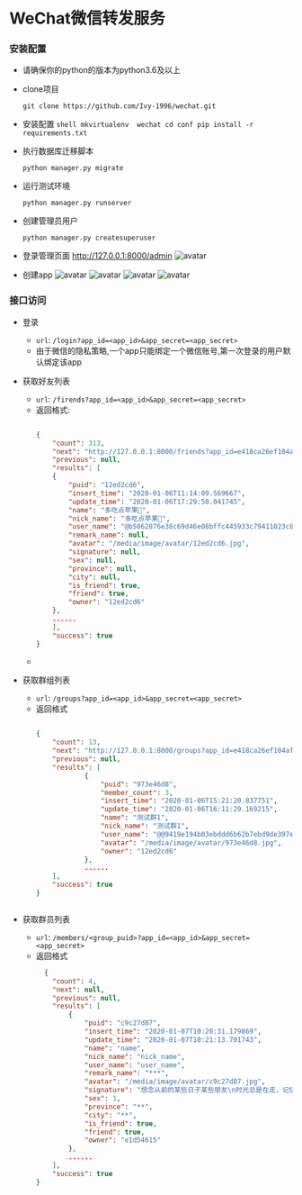 # WeChat微信转发服务

### 安装配置

*   请确保你的python的版本为python3.6及以上
*   clone项目
    ```shell
    git clone https://github.com/Ivy-1996/wechat.git
    ```
*	安装配置
		```shell
		mkvirtualenv  wechat
		cd conf
		pip install -r requirements.txt
		```
*	执行数据库迁移脚本
	```shell
	python manager.py migrate
	```

*	运行测试环境
	```shell
	python manager.py runserver
	```
*	创建管理员用户
	```shell
	python manager.py createsuperuser
	```

*	登录管理页面
	http://127.0.0.1:8000/admin
	![avatar](./docs/ef68727c565e59dbbee77b512248fe0.png)

*   创建app
    ![avatar](./docs/6d6dde7927ae5c68052d19534dd32cc.png)
    ![avatar](./docs/ec7921aac7cf3f4f798092037c02f02.png)
    ![avatar](./docs/9159e10512ab6781ce22c20e78da1b9.png)
    ![avatar](./docs/6d6dde7927ae5c68052d19534dd32cc.png)

### 接口访问
*   登录
    *   `url`: `/login?app_id=<app_id>&app_secret=<app_secret>`
    *   由于微信的隐私策略,一个app只能绑定一个微信账号,第一次登录的用户默认绑定该app

*   获取好友列表
    *   `url`: `/firends?app_id=<app_id>&app_secret=<app_secret>`
    *   返回格式:
        ```json
        
		{
			"count": 313,
			"next": "http://127.0.0.1:8000/friends?app_id=e418ca26ef104af981b22cbc8eacbb21&app_secret=31b670e4303211ea9b6200e070812cea&page=2",
			"previous": null,
			"results": [
			{
				"puid": "12ed2cd6",
				"insert_time": "2020-01-06T11:14:09.569667",
				"update_time": "2020-01-06T17:29:50.041745",
				"name": "多吃点苹果🍏",
				"nick_name": "多吃点苹果🍏",
				"user_name": "@b5062876e38c69d46e08bffc445933c79411023c8dcaf0a68d7d83a5b253c517",
				"remark_name": null,
				"avatar": "/media/image/avatar/12ed2cd6.jpg",
				"signature": null,
				"sex": null,
				"province": null,
				"city": null,
				"is_friend": true,
				"friend": true,
				"owner": "12ed2cd6"
			},
			......
			],
			"success": true
		}
        ```
	*
*	获取群组列表
	* 	`url`: `/groups?app_id=<app_id>&app_secret=<app_secret>`
	*	返回格式
		```json
  
        {
            "count": 13,
            "next": "http://127.0.0.1:8000/groups?app_id=e418ca26ef104af981b22cbc8eacbb21&app_secret=31b670e4303211ea9b6200e070812cea&page=2",
            "previous": null,
            "results": [
                    {
                        "puid": "973e46d8",
                        "member_count": 3,
                        "insert_time": "2020-01-06T15:21:20.837751",
                        "update_time": "2020-01-06T16:11:29.169215",
                        "name": "测试群1",
                        "nick_name": "测试群1",
                        "user_name": "@@9419e194b03ebddd6b62b7ebd9de397eb764c8e450c1552e4e9f8b27e7f066ec",
                        "avatar": "/media/image/avatar/973e46d8.jpg",
                        "owner": "12ed2cd6"
                    },
                    ......
            ],
            "success": true
        }

    ```

*	获取群员列表
	* `url`: `/members/<group_puid>?app_id=<app_id>&app_secret=<app_secret>`
	*  返回格式
	    ```json
          {
            "count": 4,
            "next": null,
            "previous": null,
            "results": [
                {
                    "puid": "c9c27d87",
                    "insert_time": "2020-01-07T10:20:31.179869",
                    "update_time": "2020-01-07T10:21:13.701743",
                    "name": "name",
                    "nick_name": "nick_name",
                    "user_name": "user_name",
                    "remark_name": "***",
                    "avatar": "/media/image/avatar/c9c27d87.jpg",
                    "signature": "想念从前的某些日子某些朋友\n时光总是在走，记忆似乎也已模糊了",
                    "sex": 1,
                    "province": "**",
                    "city": "**",
                    "is_friend": true,
                    "friend": true,
                    "owner": "e1d54615"
                },
                ......
            ],
            "success": true
        }
        ```